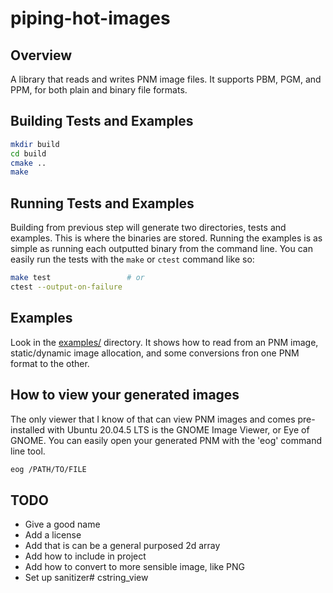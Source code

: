 # piping-hot-images

## Overview

A library that reads and writes PNM image files. It supports PBM, PGM, and PPM, for both plain and binary file formats.

## Building Tests and Examples
```bash
mkdir build
cd build
cmake ..
make

```

## Running Tests and Examples
Building from previous step will generate two directories, tests and examples. This is where the binaries are stored. Running the examples is as simple as running each outputted binary from the command line. You can easily run the tests with the `make` or `ctest` command like so:
```bash
make test                 # or
ctest --output-on-failure
```


## Examples
Look in the [examples/](examples) directory. It shows how to read from an PNM image, static/dynamic image allocation, and some conversions fron one PNM format to the other.

## How to view your generated images
The only viewer that I know of that can view PNM images and comes pre-installed with Ubuntu 20.04.5 LTS is the GNOME Image Viewer, or Eye of GNOME. You can easily open your generated PNM with the 'eog' command line tool.
```bash
eog /PATH/TO/FILE
```

## TODO
- Give a good name
- Add a license
- Add that is can be a general purposed 2d array
- Add how to include in project
- Add how to convert to more sensible image, like PNG
- Set up sanitizer# cstring_view
